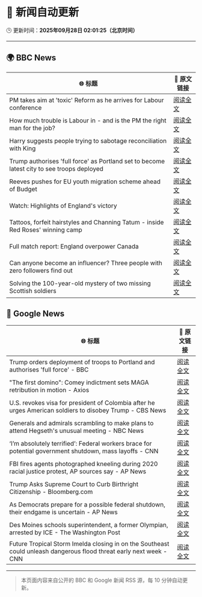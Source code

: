# 🧠 新闻自动更新

🕒 更新时间：**2025年09月28日 02:01:25（北京时间）**

---

## 🌍 BBC News

| 🌐 标题 | 🔗 原文链接 |
|--------|-------------|
| PM takes aim at 'toxic' Reform as he arrives for Labour conference | [阅读全文](https://www.bbc.com/news/articles/cn0xzdgyx0do?at_medium=RSS&at_campaign=rss) |
| How much trouble is Labour in - and is the PM the right man for the job? | [阅读全文](https://www.bbc.com/news/articles/c1kwlzv9zl1o?at_medium=RSS&at_campaign=rss) |
| Harry suggests people trying to sabotage reconciliation with King | [阅读全文](https://www.bbc.com/news/articles/c04q3pr12e5o?at_medium=RSS&at_campaign=rss) |
| Trump authorises 'full force' as Portland set to become latest city to see troops deployed | [阅读全文](https://www.bbc.com/news/articles/cddmn6ge6e2o?at_medium=RSS&at_campaign=rss) |
| Reeves pushes for EU youth migration scheme ahead of Budget | [阅读全文](https://www.bbc.com/news/articles/c179z10vy28o?at_medium=RSS&at_campaign=rss) |
| Watch: Highlights of England's victory | [阅读全文](https://www.bbc.com/sport/rugby-union/videos/c4g7qz5xx5lo?at_medium=RSS&at_campaign=rss) |
| Tattoos, forfeit hairstyles and Channing Tatum - inside Red Roses' winning camp | [阅读全文](https://www.bbc.com/sport/rugby-union/articles/c04q377rwq0o?at_medium=RSS&at_campaign=rss) |
| Full match report: England overpower Canada | [阅读全文](https://www.bbc.com/sport/rugby-union/articles/czjvgj81y2mo?at_medium=RSS&at_campaign=rss) |
| Can anyone become an influencer? Three people with zero followers find out | [阅读全文](https://www.bbc.com/news/articles/cy7pe3l3d6no?at_medium=RSS&at_campaign=rss) |
| Solving the 100-year-old mystery of two missing Scottish soldiers | [阅读全文](https://www.bbc.com/news/articles/c7088ynken8o?at_medium=RSS&at_campaign=rss) |

## 📰 Google News

| 🌐 标题 | 🔗 原文链接 |
|--------|-------------|
| Trump orders deployment of troops to Portland and authorises 'full force' - BBC | [阅读全文](https://news.google.com/rss/articles/CBMiWkFVX3lxTE9zeTVGTjViUzBfa3h3NHc1b2t4UVRHUldlUWJfU1FWTU51dXdxcGtaR2M0RFpYVjFNTm9tamNtRnZMUEJHd0RsOWNpM1lyS3g3WEZ2aUpkdWs5UdIBX0FVX3lxTE1qUGZQY1JpOXNnQWNlcm1Bc3FPWDF6QkRwLU9BQURiYTI1UklmQV83YlgycktWZ0ZNeTRWa1dweDlYTFJrcW5FdE9ldUN1WkkxYU96OTJZVXdhbjhyT1Vn?oc=5) |
| "The first domino": Comey indictment sets MAGA retribution in motion - Axios | [阅读全文](https://news.google.com/rss/articles/CBMifkFVX3lxTE5KcjFWelpFTUhXQ1FxQ3dBMnJGd2J6WXBNT2xuRGJxWjZfWHJWdlRIMC1RZ2RsZGtWV1BWcG9BY2U1VmJpV3BCZ1UxYXZCVlBGQ2phZ1ZhMXlWUTNwYW1LeVNxRWt3bGtXamMtYUVFck9FcG94emRxYmtXeWtQZw?oc=5) |
| U.S. revokes visa for president of Colombia after he urges American soldiers to disobey Trump - CBS News | [阅读全文](https://news.google.com/rss/articles/CBMijwFBVV95cUxOM0Y5MXVJLUVPaTFfUUVYelJkRHdQWkZMZVVNallJZ29fekRsMTlpNXBlemJFYS1lYk1nVDJtbUIzWDkxRHBqQUJ3SUhrYkRSMkxSWjRoXzZ5cEJNNVg5OVhvV18yZFJZNWJuY3RIVTd2cXlrSWRCdmM2cFF4MUVHcUtDZHpNQ1ZwblU1YktRSdIBlAFBVV95cUxQNldQdjZwaWhEUjh3QnUtUUJuaVdTcFlpNWxlMDliSVFGZklEUF96WUUwV1BtQ3I2SGw3Q0lZcXN2Q2g1RGwtWEFJOXlQRTJWYzAwRjVBMGI1aDVmY0h1cWJmODJfY3R4R05WaFdxWG1KcnlXUjZTaHdkU3V1SkZHYWtoV0s5UEhjSWlJbXd5NlJMQ2VT?oc=5) |
| Generals and admirals scrambling to make plans to attend Hegseth's unusual meeting - NBC News | [阅读全文](https://news.google.com/rss/articles/CBMizAFBVV95cUxPQWJBUWZVc0VyNHljdmZwT2FFaGc4eFZ6QWMyUkNyMVpnS3VPZ3A4dElJb1RQREtFSm5XWVYtYlBXeEFId05NbTlwdEFHeVdncTAyX0k2a2RiWEJDeTF5Q09DVDZpT2JQRjdYaEtROFFaUHprZXdJeUVnM25naEF5emVPWlk5STJ1ZmUzc25Xa3NPc01COUl2XzFUZklKdk5KOFg1eHNMUTRkZWx1LVBwdmtqdUtvM3EzdzRXbklkMHAtUnA2eWk3ZVJNRGTSAVZBVV95cUxPWHNZeWFKaHRMUC0wYV9XRzhNV1FVUXBDNnZleHRfZjE0b0NCNGJiU011dkF1UVdIS0hITTJ6NjE3b2xkT3VRdmVqN0t0amRvVW02Z0dlZw?oc=5) |
| ‘I’m absolutely terrified’: Federal workers brace for potential government shutdown, mass layoffs - CNN | [阅读全文](https://news.google.com/rss/articles/CBMikgFBVV95cUxNRXhlcUhXaENZRWtfT2pNYXpzVlJnMWIzOTFIWGl6MEZON2QtYndDcFplMEpjbVVyRE4tNGZab1BoUDFwcXNKYmR4UTZIQndhMEhlTUxXcjJHcEJUY1lHcWdoelhWdUx2YWdEMVhMMHZoM2hDdkJ6VEVyekJicFVWYlNLMEN5V1Y3ZXpjMG5tRjVuUQ?oc=5) |
| FBI fires agents photographed kneeling during 2020 racial justice protest, AP sources say - AP News | [阅读全文](https://news.google.com/rss/articles/CBMikAFBVV95cUxQUmZCV1dlSXl0NFBJSFJMZHhzeFRmSVFFLXJzN1hfOWFlRlNMUlZ3ZExTdTJ4c0NKUGwtR1plaHpGdmpVaEh1OFhMLXhrTG5tOFFzYllvOVc4ZEZSeTU4VDhrVnN5bmI4UGF1alJKQUpyMTVQTkRpSF80aTNrOGlwVFBzZzhPT1I2N1dVSVdkY18?oc=5) |
| Trump Asks Supreme Court to Curb Birthright Citizenship - Bloomberg.com | [阅读全文](https://news.google.com/rss/articles/CBMitAFBVV95cUxOWmtMWTNpU1dZT3o2RFpVdzJIVzRXWGdGLXZTZVJpVV90RFlFMFFldVBEMEZ1VDQ5VkZ3dHBDZ1Q4SlBCYmwtTm5qUUoxTWRJQjF5NFlnX0ZxRFp4blRtRnV5eG0xa28zVnhkMHpTaHA2NDhyTjNrR3FrNWl2UlJxbUotYjQ3ZWw3bTVGa0V6cDJVRGN0dkxEaGVKTlBSYXRBeGdwZmkwTV9pdUh0VU0xRkl2aG0?oc=5) |
| As Democrats prepare for a possible federal shutdown, their endgame is uncertain - AP News | [阅读全文](https://news.google.com/rss/articles/CBMirgFBVV95cUxQNXNqUzBrOGp1OEJFdFhwaGpvZlRXblljTHNOOFV0amxOcHdIVDJVQVJVMC01UTNsYk9POENEaHRMR1JKcUg2N3MxTnNZR2FjVmtXWXp1UmJycUhWOFBqMTlOVjNubldMb1VFT0hYMUpIclBzanZPMTdWUDhYMnRseEFXSnA2R1dfM0l2TU9oUVQyZWFtZnBSV2tiNFg4S01sU2FRY2FIRTdqUnZuVmc?oc=5) |
| Des Moines schools superintendent, a former Olympian, arrested by ICE - The Washington Post | [阅读全文](https://news.google.com/rss/articles/CBMilgFBVV95cUxPdWxpOHJIckNpUW9GWUVST3JrS3FfUjVueVdpbTZkNkZUNjZ4VHZzRGlQNWZKSjEzMHNFb0ZfcUFnalFfcmpMUEJyclRIWER2U3dRZXg3ZzVZUGNhUVZmSzR6b1gxdVpLaEdneEpXQm9rWWhDT3dWZ05rTGJrTWt4OTRMTG0tMVlCTDNSMXQ1dEZIWjBfSGc?oc=5) |
| Future Tropical Storm Imelda closing in on the Southeast could unleash dangerous flood threat early next week - CNN | [阅读全文](https://news.google.com/rss/articles/CBMimgFBVV95cUxQS3lNbGJhV2xWQkVtUmw2emlrZlNQRjhUdDRnZnp6X3RBbUJ3eU9mQlVxQnpBaWF6X2NhMWNvc01Fem4yMW9uZHJnVGF5NVBrTWtLX20tUVI1cVZPQkx6MThQdUJEME4yb0NyNWdqdUJUQnRTU1h3NndNUi1HWmE2aUFmODEzM1AwM3lCS0UtMWs5RGtvcXk4UEZB?oc=5) |

---
> 本页面内容来自公开的 BBC 和 Google 新闻 RSS 源，每 10 分钟自动更新。